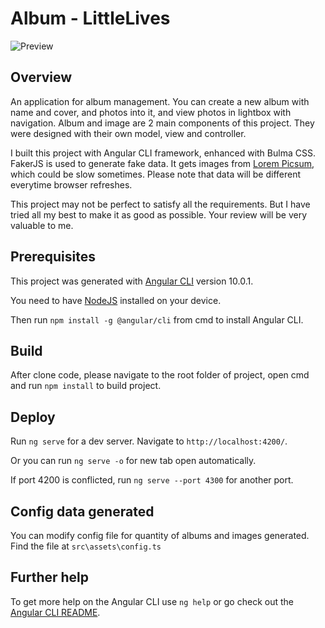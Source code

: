 # Album - LittleLives

![Preview](https://i.imgur.com/pgWPOHw.png)

## Overview

An application for album management. You can create a new album with name and cover, and photos into it, and view photos in lightbox with navigation. Album and image are 2 main components of this project. They were designed with their own model, view and controller.

I built this project with Angular CLI framework, enhanced with Bulma CSS. FakerJS is used to generate fake data. It gets images from [Lorem Picsum](https://picsum.photos/), which could be slow sometimes. Please note that data will be different everytime browser refreshes.

This project may not be perfect to satisfy all the requirements. But I have tried all my best to make it as good as possible. Your review will be very valuable to me.

## Prerequisites

This project was generated with [Angular CLI](https://github.com/angular/angular-cli) version 10.0.1. 

You need to have [NodeJS](https://nodejs.org/en/download) installed on your device. 

Then run `npm install -g @angular/cli` from cmd to install Angular CLI.

## Build

After clone code, please navigate to the root folder of project, open cmd and run `npm install` to build project.

## Deploy

Run `ng serve` for a dev server. Navigate to `http://localhost:4200/`. 

Or you can run `ng serve -o` for new tab open automatically. 

If port 4200 is conflicted, run `ng serve --port 4300` for another port.

## Config data generated

You can modify config file for quantity of albums and images generated. Find the file at `src\assets\config.ts`

## Further help

To get more help on the Angular CLI use `ng help` or go check out the [Angular CLI README](https://github.com/angular/angular-cli/blob/master/README.md).
